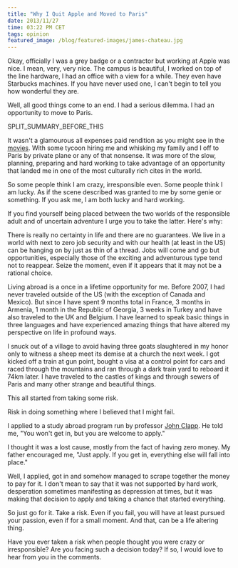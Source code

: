 ```yaml
---
title: "Why I Quit Apple and Moved to Paris"
date: 2013/11/27
time: 03:22 PM CET
tags: opinion
featured_image: /blog/featured-images/james-chateau.jpg
---
```


Okay, officially I was a grey badge or a contractor but working at Apple was nice. I mean, very, very nice. The campus is beautiful, I worked on top of the line hardware, I had an office with a view for a while. They even have Starbucks machines. If you have never used one, I can't begin to tell you how wonderful they are.

Well, all good things come to an end. I had a serious dilemma. I had an opportunity to move to Paris.

SPLIT\_SUMMARY\_BEFORE\_THIS

It wasn't a glamourous all expenses paid rendition as you might see in the [movies](http://toptenfilmz.com/top-ten-films-that-make-you-want-to-move-to-paris/). With some tycoon hiring me and whisking my family and I off to Paris by private plane or any of that nonsense. It was more of the slow, planning, preparing and hard working to take advantage of an opportunity that landed me in one of the most culturally rich cites in the world.

So some people think I am crazy, irresponsible even. Some people think I am lucky. As if the scene described was granted to me by some genie or something. If you ask me, I am both lucky and hard working.

If you find yourself being placed between the two worlds of the responsible adult and of uncertain adventure I urge you to take the latter. Here's why:

There is really no certainty in life and there are no guarantees. We live in a world with next to zero job security and with our health (at least in the US) can be hanging on by just as thin of a thread. Jobs will come and go but opportunities, especially those of the exciting and adventurous type tend not to reappear. Seize the moment, even if it appears that it may not be a rational choice.

Living abroad is a once in a lifetime opportunity for me. Before 2007, I had never traveled outside of the US (with the exception of Canada and Mexico). But since I have spent 9 months total in France, 3 months in Armenia, 1 month in the Republic of Georgia, 3 weeks in Turkey and have also traveled to the UK and Belgium. I have learned to speak basic things in three languages and have experienced amazing things that have altered my perspective on life in profound ways.

I snuck out of a village to avoid having three goats slaughtered in my honor only to witness a sheep meet its demise at a church the next week. I got kicked off a train at gun point, bought a visa at a control point for cars and raced through the mountains and ran through a dark train yard to reboard it 74km later. I have traveled to the castles of kings and through sewers of Paris and many other strange and beautiful things.

This all started from taking some risk.

Risk in doing something where I believed that I might fail.

I applied to a study abroad program run by professor [John Clapp](https://en.wikipedia.org/wiki/John_Clapp_(artist)). He told me, "You won't get in, but you are welcome to apply."

I thought it was a lost cause, mostly from the fact of having zero money. My father encouraged me, "Just apply. If you get in, everything else will fall into place."

Well, I applied, got in and somehow managed to scrape together the money to pay for it. I don't mean to say that it was not supported by hard work, desperation sometimes manifesting as depression at times, but it was making that decision to apply and taking a chance that started everything.

So just go for it. Take a risk. Even if you fail, you will have at least pursued your passion, even if for a small moment. And that, can be a life altering thing.

Have you ever taken a risk when people thought you were crazy or irresponsible? Are you facing such a decision today? If so, I would love to hear from you in the comments.